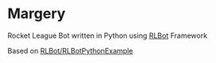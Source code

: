 # Margery
Rocket League Bot written in Python using [RLBot](https://github.com/RLBot/RLBot) Framework

Based on [RLBot/RLBotPythonExample](https://github.com/RLBot/RLBotPythonExample)